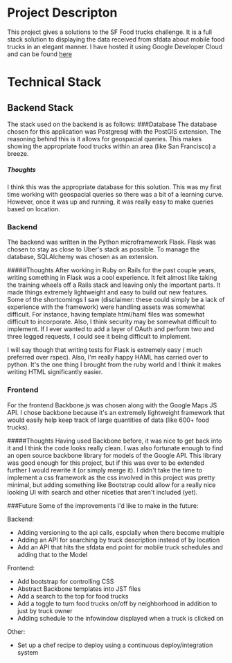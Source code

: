 # Project Descripton

This project gives a solutions to the SF Food trucks challenge.  It is a full stack solution to displaying the data received from sfdata about mobile food trucks in an elegant manner. I have hosted it using Google Developer Cloud and can be found [here](http://23.251.159.86/)

# Technical Stack
## Backend Stack
The stack used on the backend is as follows:
###Database
The database chosen for this application was Postgresql with the PostGIS extension.  The reasoning behind this is it allows for geospacial queries. This makes showing the appropriate food trucks within an area (like San Francisco) a breeze.

##### Thoughts
I think this was the appropriate database for this solution.  This was my first time working with geospacial queries so there was a bit of a learning curve. However, once it was up and running, it was really easy to make queries based on location.  

### Backend
The backend was written in the Python microframework Flask.  Flask was chosen to stay as close to Uber's stack as possible.  To manage the database, SQLAlchemy was chosen as an extension. 

#####Thoughts
After working in Ruby on Rails for the past couple years, writing something in Flask was a cool experience. It felt almost like taking the training wheels off a Rails stack and leaving only the important parts.  It made things extremely lightweight and easy to build out new features.  Some of the shortcomings I saw (disclaimer: these could simply be a lack of experience with the framework) were handling assets was somewhat difficult.  For instance, having template html/haml files was somewhat difficult to incorporate.  Also, I think security may be somewhat difficult to implement. If I ever wanted to add a layer of OAuth and perform two and three legged requests, I could see it being difficult to implement.

I will say though that writing tests for Flask is extremely easy ( much preferred over rspec).  Also, I'm really happy HAML has carried over to python.  It's the one thing I brought from the ruby world and I think it makes writing HTML significantly easier.

### Frontend
For the frontend Backbone.js was chosen along with the Google Maps JS API.  I chose backbone because it's an extremely lightweight framework that would easily help keep track of large quantities of data (like 600+ food trucks).  

#####Thoughts
Having used Backbone before, it was nice to get back into it and I think the code looks really clean.  I was also fortunate enough to find an open source backbone library for models of the Google API.  This library was good enough for this project, but if this was ever to be extended further I would rewrite it (or simply merge it).  I didn't take the time to implement a css framework as the css involved in this project was pretty minimal, but adding something like Bootstrap could allow for a really nice looking UI with search and other niceties that aren't included (yet).

###Future
Some of the improvements I'd like to make in the future:

Backend:
  - Adding versioning to the api calls, espcially when there become multiple
  - Adding an API for searching by truck description instead of by location
  - Add an API that hits the sfdata end point for mobile truck schedules and adding that to the Model
    
Frontend:
  - Add bootstrap for controlling CSS
  - Abstract Backbone templates into JST files
  - Add a search to the top for food trucks
  - Add a toggle to turn food trucks on/off by neighborhood in addition to just by truck owner
  - Adding schedule to the infowindow displayed when a truck is clicked on
 
Other:
  - Set up a chef recipe to deploy using a continuous deploy/integration system
